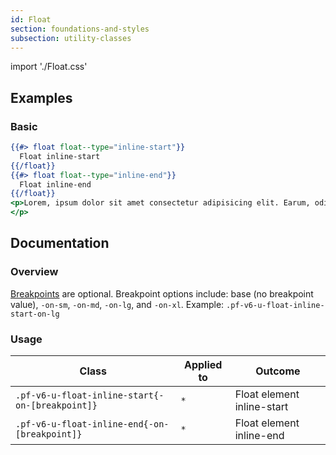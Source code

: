 ```yaml
---
id: Float
section: foundations-and-styles
subsection: utility-classes
---
```


import './Float.css'

## Examples
### Basic
```hbs
{{#> float float--type="inline-start"}}
  Float inline-start
{{/float}}
{{#> float float--type="inline-end"}}
  Float inline-end
{{/float}}
<p>Lorem, ipsum dolor sit amet consectetur adipisicing elit. Earum, odit fugit eaque ad assuminline-enda fuga alias aut ipsum repudiandae enim pariatur ullam distinctio omnis dolorem at voluptatum saepe, beatae officiis?
</p>
```

## Documentation
### Overview
[Breakpoints](/foundations-and-styles/design-tokens/all-patternfly-tokens) are optional. Breakpoint options include: base (no breakpoint value), `-on-sm`, `-on-md`, `-on-lg`, and `-on-xl`. Example: `.pf-v6-u-float-inline-start-on-lg`

### Usage
| Class | Applied to | Outcome |
| -- | -- | -- |
| `.pf-v6-u-float-inline-start{-on-[breakpoint]}` | `*` |  Float element inline-start |
| `.pf-v6-u-float-inline-end{-on-[breakpoint]}` | `*` |  Float element inline-end |
